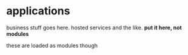 # applications
business stuff goes here. hosted services and the like. **put it here, not modules**

these are loaded as modules though